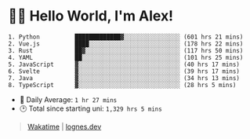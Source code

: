 # 🎷🐛 Hello World, I'm Alex!

```
1. Python          █████████████▓░░░░░░░░░░░░░░░░ (601 hrs 21 mins)
2. Vue.js          ████░░░░░░░░░░░░░░░░░░░░░░░░░░ (178 hrs 22 mins)
3. Rust            ██▓░░░░░░░░░░░░░░░░░░░░░░░░░░░ (117 hrs 50 mins)
4. YAML            ██░░░░░░░░░░░░░░░░░░░░░░░░░░░░ (101 hrs 25 mins)
5. JavaScript      ▓░░░░░░░░░░░░░░░░░░░░░░░░░░░░░ (40 hrs 17 mins)
6. Svelte          ▓░░░░░░░░░░░░░░░░░░░░░░░░░░░░░ (39 hrs 17 mins)
7. Java            ▓░░░░░░░░░░░░░░░░░░░░░░░░░░░░░ (34 hrs 13 mins)
8. TypeScript      ▓░░░░░░░░░░░░░░░░░░░░░░░░░░░░░ (28 hrs 5 mins)
```
- 💪 Daily Average: `1 hr 27 mins`
- 🕑 Total since starting uni: `1,329 hrs 5 mins`

> [Wakatime](https://wakatime.com/@lognes) | [lognes.dev](https://lognes.dev)